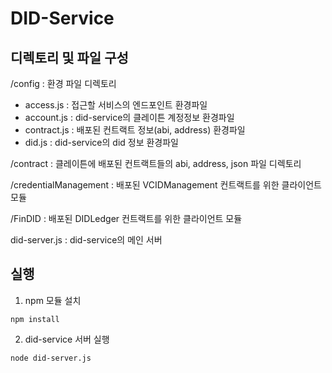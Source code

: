# DID-Service


## 디렉토리 및 파일 구성 

/config : 환경 파일 디렉토리
- access.js : 접근할 서비스의 엔드포인트 환경파일 
- account.js : did-service의 클레이튼 계정정보 환경파일
- contract.js : 배포된 컨트랙트 정보(abi, address) 환경파일
- did.js : did-service의 did 정보 환경파일

/contract : 클레이튼에 배포된 컨트랙트들의 abi, address, json 파일 디렉토리

/credentialManagement : 배포된 VCIDManagement 컨트랙트를 위한 클라이언트 모듈

/FinDID : 배포된 DIDLedger 컨트랙트를 위한 클라이언트 모듈

did-server.js : did-service의 메인 서버 


## 실행

1. npm 모듈 설치

```shell
npm install  
```

2. did-service 서버 실행 
```shell
node did-server.js 
```
